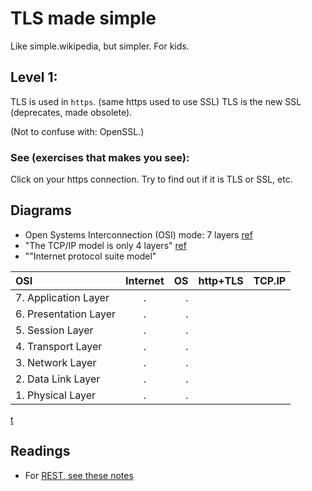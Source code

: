 # TLS made simple
Like simple.wikipedia, but simpler. For kids.
## Level 1:
TLS is used in `https`. (same https used to use SSL)
TLS is the new SSL (deprecates, made obsolete).

(Not to confuse with: OpenSSL.)
### See (exercises that makes you see):
Click on your https connection. Try to find out if it is TLS or SSL, etc.

<!-- You only learn (accept input) when Teaching, or writing (immediately). This will be a Tutorial rather than a text to read. Tutorials are usually made for "immediate" doing.-->

## Diagrams
* Open Systems Interconnection (OSI) mode: 7 layers [ref](https://stackoverflow.com/a/45877078/4374258)
* "The TCP/IP model is only 4 layers" [ref](https://stackoverflow.com/a/45877078/4374258)
* ""Internet protocol suite model"

| OSI                        |    Internet    | OS            | http+TLS | TCP.IP |
| :---                       |     :---:      |          ---: |    ---: |  ---:  |
| 7. Application Layer       | .              | .             |         |        |
| 6. Presentation Layer      | .              | .             |         |        |
| 5. Session Layer           | .              | .             |         |        |
| 4. Transport Layer         | .              | .             |         |        |
| 3. Network Layer           | .              | .             |         |        |
| 2. Data Link Layer         | .              | .             |         |        |
| 1. Physical Layer          | .              | .             |         |        |

[t](https://docs.github.com/en/get-started/writing-on-github/working-with-advanced-formatting/organizing-information-with-tables)

## Readings
* For [REST, see these notes](https://github.com/sohale/cs-glossaries/blob/master/restful.md)
